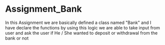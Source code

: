 # Assignment_Bank
In this Assignment we are basically defined a class named "Bank" and I have declare the functions by using this logic we are able to take input from user and ask the user if He / She wanted to deposit or withdrawal from the bank or not
